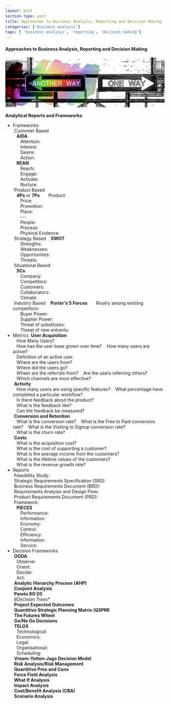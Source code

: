 ```yaml
---
layout: post
section-type: post
title: Approaches to Business Analysis, Reporting and Decision Making
categories: ['business analysis']
tags: [ 'business analysis', 'reporting', 'decision making']
---
```



#### Approaches to Business Analysis, Reporting and Decision Making

![Decisions](/img/decisions.jpg "Decision Making")

**Analytical Reports and Frameworks**  
- Frameworks   
&nbsp;Customer Based  
&nbsp;&nbsp;&nbsp;**AIDA**  
&nbsp;&nbsp;&nbsp;&nbsp;&nbsp;&nbsp;Attention:  
&nbsp;&nbsp;&nbsp;&nbsp;&nbsp;&nbsp;Interest:  
&nbsp;&nbsp;&nbsp;&nbsp;&nbsp;&nbsp;Desire:  
&nbsp;&nbsp;&nbsp;&nbsp;&nbsp;&nbsp;Action:  
&nbsp;&nbsp;&nbsp;**REAN**  
&nbsp;&nbsp;&nbsp;&nbsp;&nbsp;&nbsp;Reach:  
&nbsp;&nbsp;&nbsp;&nbsp;&nbsp;&nbsp;Engage:  
&nbsp;&nbsp;&nbsp;&nbsp;&nbsp;&nbsp;Activate:  
&nbsp;&nbsp;&nbsp;&nbsp;&nbsp;&nbsp;Nurture:  
&nbsp;Product Based  
&nbsp;&nbsp;&nbsp;**4Ps** or **7Ps**
&nbsp;&nbsp;&nbsp;&nbsp;&nbsp;&nbsp;Product:  
&nbsp;&nbsp;&nbsp;&nbsp;&nbsp;&nbsp;Price:  
&nbsp;&nbsp;&nbsp;&nbsp;&nbsp;&nbsp;Promotion:  
&nbsp;&nbsp;&nbsp;&nbsp;&nbsp;&nbsp;Place:  
&nbsp;&nbsp;&nbsp;&nbsp;&nbsp;&nbsp;---  
&nbsp;&nbsp;&nbsp;&nbsp;&nbsp;&nbsp;People:  
&nbsp;&nbsp;&nbsp;&nbsp;&nbsp;&nbsp;Process:  
&nbsp;&nbsp;&nbsp;&nbsp;&nbsp;&nbsp;Physical Evidence:  
&nbsp;Strategy Based
&nbsp;&nbsp;&nbsp;**SWOT**  
&nbsp;&nbsp;&nbsp;&nbsp;&nbsp;&nbsp;Strengths:  
&nbsp;&nbsp;&nbsp;&nbsp;&nbsp;&nbsp;Weaknesses:   
&nbsp;&nbsp;&nbsp;&nbsp;&nbsp;&nbsp;Opportunities:  
&nbsp;&nbsp;&nbsp;&nbsp;&nbsp;&nbsp;Threats:  
&nbsp;Situational Based  
&nbsp;&nbsp;&nbsp;**5Cs**  
&nbsp;&nbsp;&nbsp;&nbsp;&nbsp;&nbsp;Company:  
&nbsp;&nbsp;&nbsp;&nbsp;&nbsp;&nbsp;Competitors:  
&nbsp;&nbsp;&nbsp;&nbsp;&nbsp;&nbsp;Customers:  
&nbsp;&nbsp;&nbsp;&nbsp;&nbsp;&nbsp;Collaborators:  
&nbsp;&nbsp;&nbsp;&nbsp;&nbsp;&nbsp;Climate:  
&nbsp;Industry Based
&nbsp;&nbsp;&nbsp;**Porter's 5 Forces**
&nbsp;&nbsp;&nbsp;&nbsp;&nbsp;&nbsp;Rivalry among existing competitors:  
&nbsp;&nbsp;&nbsp;&nbsp;&nbsp;&nbsp;Buyer Power:  
&nbsp;&nbsp;&nbsp;&nbsp;&nbsp;&nbsp;Supplier Power:  
&nbsp;&nbsp;&nbsp;&nbsp;&nbsp;&nbsp;Threat of substitutes:  
&nbsp;&nbsp;&nbsp;&nbsp;&nbsp;&nbsp;Threat of new entrants:  
- Metrics
&nbsp;**User Acquisition**  
&nbsp;&nbsp;&nbsp;How Many Users?  
&nbsp;&nbsp;&nbsp;How has the user base grown over time?
&nbsp;&nbsp;&nbsp;How many users are active?  
&nbsp;&nbsp;&nbsp;Definition of an active user.  
&nbsp;&nbsp;&nbsp;Where are the users from?  
&nbsp;&nbsp;&nbsp;Where did the users go?  
&nbsp;&nbsp;&nbsp;Wheer are the referrals from?
&nbsp;&nbsp;&nbsp;Are the users referring others?
&nbsp;&nbsp;&nbsp;Which channels are most effective?  
&nbsp;**Activity**  
&nbsp;&nbsp;&nbsp;How many users are using specific features?
&nbsp;&nbsp;&nbsp;What percentage have completed a particular workflow?  
&nbsp;&nbsp;&nbsp;Is there feedback about the product?  
&nbsp;&nbsp;&nbsp;What is the feedback like?  
&nbsp;&nbsp;&nbsp;Can the feedback be measured?  
&nbsp;**Conversion and Retention**  
&nbsp;&nbsp;&nbsp;What is the conversion rate?
&nbsp;&nbsp;&nbsp;What is the Free to Paid conversion rate?
&nbsp;&nbsp;&nbsp;What is the Visiting to Signup conversion rate?  
&nbsp;&nbsp;&nbsp;What is the churn rate?  
&nbsp;**Costs**  
&nbsp;&nbsp;&nbsp;What is the acquisition cost?  
&nbsp;&nbsp;&nbsp;What is the cost of supporting a customer?  
&nbsp;&nbsp;&nbsp;What is the average income from the customers?  
&nbsp;&nbsp;&nbsp;What is the lifetime values of the customers?  
&nbsp;&nbsp;&nbsp;What is the revenue growth rate?  
- Reports  
&nbsp;Feasibility Study:  
&nbsp;Strategic Requirements Specification (SRS):  
&nbsp;Business Requirements Document (BRD):  
&nbsp;Requirements Analysis and Design Flow:  
&nbsp;Product Requirements Document (PRD):  
&nbsp;Framework:  
&nbsp;&nbsp;&nbsp;**PIECES**  
&nbsp;&nbsp;&nbsp;&nbsp;&nbsp;&nbsp;Performance:  
&nbsp;&nbsp;&nbsp;&nbsp;&nbsp;&nbsp;Information:  
&nbsp;&nbsp;&nbsp;&nbsp;&nbsp;&nbsp;Economy:  
&nbsp;&nbsp;&nbsp;&nbsp;&nbsp;&nbsp;Control:  
&nbsp;&nbsp;&nbsp;&nbsp;&nbsp;&nbsp;Efficiency:  
&nbsp;&nbsp;&nbsp;&nbsp;&nbsp;&nbsp;Information:  
&nbsp;&nbsp;&nbsp;&nbsp;&nbsp;&nbsp;Service:  
- Decision Frameworks  
&nbsp;**OODA**  
&nbsp;&nbsp;&nbsp;Observe:  
&nbsp;&nbsp;&nbsp;Orient:  
&nbsp;&nbsp;&nbsp;Decide:  
&nbsp;&nbsp;&nbsp;Act:  
&nbsp;**Analytic Hierarchy Process (AHP)**  
&nbsp;**Conjoint Analysis**  
&nbsp;**Pareto 80:20**  
&nbsp;*8Decision Trees**  
&nbsp;**Project Expected Outcomes**  
&nbsp;**Quantitive Strategic Planning Matrix (QSPM)**  
&nbsp;**The Futures Wheel**  
&nbsp;**Go/No Go Decisions**  
&nbsp;**TELOS**  
&nbsp;&nbsp;&nbsp;Technological:  
&nbsp;&nbsp;&nbsp;Economics:  
&nbsp;&nbsp;&nbsp;Legal:  
&nbsp;&nbsp;&nbsp;Organisational:  
&nbsp;&nbsp;&nbsp;Scheduling:  
&nbsp;**Vroom-Yetton-Jago Decision Model**  
&nbsp;**Risk Analysis/Risk Management**  
&nbsp;**Quantitive Pros and Cons**  
&nbsp;**Force Field Analysis**  
&nbsp;**What If Analysis**  
&nbsp;**Impact Analysis**  
&nbsp;**Cost/Benefit Analysis (CBA)**  
&nbsp;**Scenario Analysis**  


